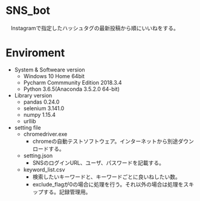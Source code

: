 # SNS_bot
　Instagramで指定したハッシュタグの最新投稿から順にいいねをする。

# Enviroment
 - System & Softweare version
    - Windows 10 Home 64bit
    - Pycharm Commmunity Edition 2018.3.4
    - Python 3.6.5(Anaconda 3.5.2.0 64-bit)
 - Library version
    - pandas 0.24.0
    - selenium 3.141.0
    - numpy 1.15.4
    - urllib 
 - setting file
    - chromedriver.exe
      - chromeの自動テストソフトウェア。インターネットから別途ダウンロードする。
    - setting.json
      - SNSのログインURL、ユーザ、パスワードを記載する。
    - keyword_list.csv
      - 検索したいキーワードと、キーワードごとに良いねしたい数。
      - exclude_flagが0の場合に処理を行う。それ以外の場合は処理をスキップする。記録管理用。
